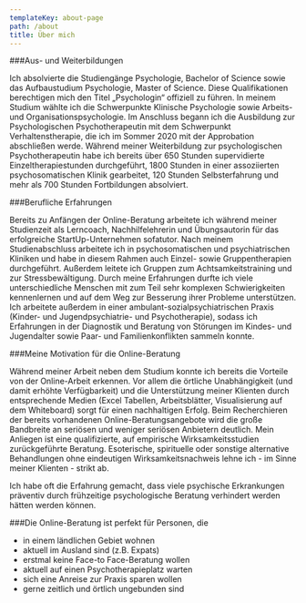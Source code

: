 ```yaml
---
templateKey: about-page
path: /about
title: Über mich
---
```

###Aus- und Weiterbildungen

Ich absolvierte die Studiengänge Psychologie, Bachelor of Science sowie das Aufbaustudium Psychologie, Master of Science. Diese Qualifikationen berechtigen mich den Titel „Psychologin“ offiziell zu führen. In meinem Studium wählte ich die Schwerpunkte Klinische Psychologie sowie Arbeits- und Organisationspsychologie. Im Anschluss begann ich die Ausbildung zur Psychologischen Psychotherapeutin mit dem Schwerpunkt Verhaltenstherapie, die ich im Sommer 2020 mit der Approbation abschließen werde. Während meiner Weiterbildung zur psychologischen Psychotherapeutin habe ich bereits über 650 Stunden supervidierte Einzeltherapiestunden durchgeführt, 1800 Stunden in einer assoziierten psychosomatischen Klinik gearbeitet, 120 Stunden Selbsterfahrung und mehr als 700 Stunden Fortbildungen absolviert.

###Berufliche Erfahrungen

Bereits zu Anfängen der Online-Beratung arbeitete ich während meiner Studienzeit als Lerncoach, Nachhilfelehrerin und Übungsautorin für das erfolgreiche StartUp-Unternehmen sofatutor.
Nach meinem Studienabschluss arbeitete ich in psychosomatischen und psychiatrischen Kliniken und habe in diesem Rahmen auch Einzel- sowie Gruppentherapien durchgeführt. Außerdem leitete ich Gruppen zum Achtsamkeitstraining und zur Stressbewältigung. Durch meine Erfahrungen durfte ich viele unterschiedliche Menschen mit zum Teil sehr komplexen Schwierigkeiten kennenlernen und auf dem Weg zur Besserung ihrer Probleme unterstützen. Ich arbeitete außerdem in einer ambulant-sozialpsychiatrischen Praxis (Kinder- und Jugendpsychiatrie- und Psychotherapie), sodass ich Erfahrungen in der Diagnostik und Beratung von Störungen im Kindes- und Jugendalter sowie Paar- und Familienkonflikten sammeln konnte.

###Meine Motivation für die Online-Beratung

Während meiner Arbeit neben dem Studium konnte ich bereits die Vorteile von der Online-Arbeit erkennen.
Vor allem die örtliche Unabhängigkeit (und damit erhöhte Verfügbarkeit) und die Unterstützung meiner Klienten durch entsprechende Medien (Excel Tabellen, Arbeitsblätter, Visualisierung auf dem Whiteboard) sorgt für einen nachhaltigen Erfolg.
Beim Recherchieren der bereits vorhandenen Online-Beratungsangebote wird die große Bandbreite an seriösen und weniger seriösen Anbietern deutlich. Mein Anliegen ist eine qualifizierte, auf empirische Wirksamkeitsstudien zurückgeführte Beratung. Esoterische, spirituelle oder sonstige alternative Behandlungen ohne eindeutigen Wirksamkeitsnachweis lehne ich - im Sinne meiner Klienten - strikt ab.

Ich habe oft die Erfahrung gemacht, dass viele psychische Erkrankungen präventiv durch frühzeitige psychologische Beratung verhindert werden hätten werden können. 

###Die Online-Beratung ist perfekt für Personen, die

* in einem ländlichen Gebiet wohnen
* aktuell im Ausland sind (z.B. Expats)
* erstmal keine Face-to Face-Beratung wollen
* aktuell auf einen Psychotherapieplatz warten
* sich eine Anreise zur Praxis sparen wollen
* gerne zeitlich und örtlich ungebunden sind